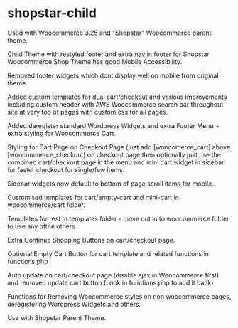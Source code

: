 # shopstar-child
Used with Woocommerce 3.25 and "Shopstar" Woocommerce parent theme.

Child Theme with restyled footer and extra nav in footer for Shopstar Woocommerce Shop Theme has good Mobile Accessibility.

Removed footer widgets which dont display well on mobile from original theme.

Added custom templates for dual cart/checkout and various improvements including custom header with AWS Woocommerce search bar throughout site at very top of pages with custom css for all pages.

Added deregister standard Wordpress Widgets and extra Footer Menu + extra styling for Woocommerce Cart.

Styling for Cart Page on Checkout Page (just add [woocomerce_cart] above [woocommerce_checkout] on checkout page then optionally just use the combined cart/checkout page in the menu and mini cart widget in sidebar for faster checkout for single/few items.

Sidebar widgets now default to bottom of page scroll items for mobile.

Customised templates for cart/empty-cart and mini-cart in woocommerce/cart folder.

Templates for rest in templates folder - move out in to woocommerce folder to use any ofthe others.

Extra Continue Shopping Buttons on cart/checkout page.

Optional Empty Cart Button for cart template and related functions in functions.php

Auto update on cart/checkout page (disable ajax in Woocommerce first) and removed update cart button (Look in functions.php to add it back)

Functions for Removing Woocommerce styles on non woocommerce pages, deregistering Wordpress Widgets and others.

Use with Shopstar Parent Theme.
